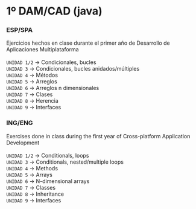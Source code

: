 # 1º DAM/CAD (java)
### ESP/SPA
Ejercicios hechos en clase durante el primer año de Desarrollo de Aplicaciones Multiplataforma
<br><br>
`UNIDAD 1/2` -> Condicionales, bucles <br>
`UNIDAD 3` -> Condicionales, bucles anidados/múltiples <br>
`UNIDAD 4` -> Métodos <br>
`UNIDAD 5` -> Arreglos <br>
`UNIDAD 6` -> Arreglos n dimensionales <br>
`UNIDAD 7` -> Clases <br>
`UNIDAD 8` -> Herencia <br>
`UNIDAD 9` -> Interfaces <br>

### ING/ENG
Exercises done in class during the first year of Cross-platform Application Development
<br><br>
`UNIDAD 1/2` -> Conditionals, loops <br>
`UNIDAD 3` -> Conditionals, nested/multiple loops <br>
`UNIDAD 4` -> Methods <br>
`UNIDAD 5` -> Arrays <br>
`UNIDAD 6` -> N-dimensional arrays <br>
`UNIDAD 7` -> Classes <br>
`UNIDAD 8` -> Inheritance <br>
`UNIDAD 9` -> Interfaces <br>
